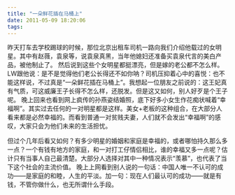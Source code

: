 ```yaml
---
title: "一朵鲜花插在马桶上"
date: 2011-05-09 18:20:06
tags:
---
```


昨天打车去学校踢球的时候，那位北京出租车司机一路向我们介绍他载过的女明星。其中有赵薇，袁泉等，说袁泉真黑，当年他媳妇还准备买袁泉代言的美白产品，被他制止了。 然后说到这些个女明星都挺漂亮，但是嫁的老公都不怎么样。LW跟他说：是不是觉得他们老公长得还不如你呐？司机压抑着心中的喜悦：也不能这样说，不过真是“一朵鲜花插在马桶上”。我想起一位朋友之前说的：这王妃真有气质，可这威廉王子长得不怎么样，还脱发。但是这又如何，别人好歹是个王子呢。 晚上回来也看到网上疯传的孙燕姿结婚照，底下好多小女生作花痴状喊着“幸福啊”。其实过去任何的一对明星都是这样。美女+老板的这种组合，在大部分人看来都是必然幸福的。而看到普通一对贫贱夫妻，人们就不会发出“幸福啊”的感叹，大家只会为他们未来的生活担忧。 

但过个几年后看又如何？有多少明星的婚姻和家庭是幸福的，或者哪怕持久那么多一点？一个有钱有地方的家庭，和一对打工仔情侣相比，谁的幸福又多一点呢？估计只有当事人自己最清楚。大部分人选择对其中一种情况表示“羡慕”，也代表了当下这个社会的主流价值。 晚上上网看到别人说的一句话：中国人唯一不认可的成功——是家庭的和睦，人生的平淡。加一句：现在人们最认可的成功——就是有钱，不管你做什么，也无所谓什么手段。